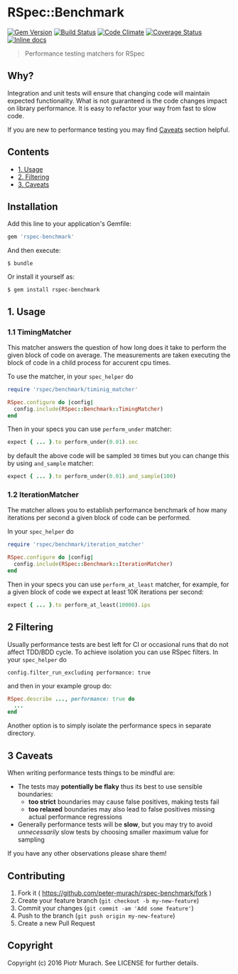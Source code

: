 # RSpec::Benchmark
[![Gem Version](https://badge.fury.io/rb/rspec-benchmark.svg)][gem]
[![Build Status](https://secure.travis-ci.org/peter-murach/rspec-benchmark.svg?branch=master)][travis]
[![Code Climate](https://codeclimate.com/github/peter-murach/rspec-benchmark/badges/gpa.svg)][codeclimate]
[![Coverage Status](https://coveralls.io/repos/peter-murach/rspec-benchmark/badge.svg)][coverage]
[![Inline docs](http://inch-ci.org/github/peter-murach/rspec-benchmark.svg?branch=master)][inchpages]

[gem]: http://badge.fury.io/rb/rspec-benchmark
[travis]: http://travis-ci.org/peter-murach/rspec-benchmark
[codeclimate]: https://codeclimate.com/github/peter-murach/rspec-benchmark
[coverage]: https://coveralls.io/r/peter-murach/rspec-benchmark
[inchpages]: http://inch-ci.org/github/peter-murach/rspec-benchmark

> Performance testing matchers for RSpec

## Why?

Integration and unit tests will ensure that changing code will maintain expected functionality. What is not guaranteed is the code changes impact on library performance. It is easy to refactor your way from fast to slow code.

If you are new to performance testing you may find [Caveats](#3-caveats) section helpful.

## Contents

* [1. Usage](#1-usage)
* [2. Filtering](#2-filtering)
* [3. Caveats](#3-caveats)

## Installation

Add this line to your application's Gemfile:

```ruby
gem 'rspec-benchmark'
```

And then execute:

    $ bundle

Or install it yourself as:

    $ gem install rspec-benchmark

## 1. Usage

### 1.1 TimingMatcher

This matcher answers the question of how long does it take to perform the given block of code on average. The measurements are taken executing the block of code in a child process for accurent cpu times.

To use the matcher, in your `spec_helper` do

```ruby
require 'rspec/benchmark/timinig_matcher'

RSpec.configure do |config|
  config.include(RSpec::Benchmark::TimingMatcher)
end
```

Then in your specs you can use `perform_under` matcher:

```ruby
expect { ... }.to perform_under(0.01).sec
```

by default the above code will be sampled `30` times but you can change this by using `and_sample` matcher:

```ruby
expect { ... }.to perform_under(0.01).and_sample(100)
```

### 1.2 IterationMatcher

The matcher allows you to establish performance benchmark of how many iterations per second a given block of code can be performed.

In your `spec_helper` do

```ruby
require 'rspec/benchmark/iteration_matcher'

RSpec.configure do |config|
  config.include(RSpec::Benchmark::IterationMatcher)
end
```

Then in your specs you can use `perform_at_least` matcher, for example, for a given block of code we expect at least 10K iterations per second:

```ruby
expect { ... }.to perform_at_least(10000).ips
```

## 2 Filtering

Usually performance tests are best left for CI or occasional runs that do not affect TDD/BDD cycle. To achieve isolation you can use RSpec filters. In your `spec_helper` do

```
config.filter_run_excluding performance: true
```

and then in your example group do:

```ruby
RSpec.describe ..., performance: true do
  ...
end
```

Another option is to simply isolate the performance specs in separate directory.

## 3 Caveats

When writing performance tests things to be mindful are:

+ The tests may **potentially be flaky** thus its best to use sensible boundaries:
  - **too strict** boundaries may cause false positives, making tests fail
  - **too relaxed** boundaries may also lead to false positives missing actual performance regressions
+ Generally performance tests will be **slow**, but you may try to avoid _unnecessarily_ slow tests by choosing smaller maximum value for sampling

If you have any other observations please share them!

## Contributing

1. Fork it ( https://github.com/peter-murach/rspec-benchmark/fork )
2. Create your feature branch (`git checkout -b my-new-feature`)
3. Commit your changes (`git commit -am 'Add some feature'`)
4. Push to the branch (`git push origin my-new-feature`)
5. Create a new Pull Request

## Copyright

Copyright (c) 2016 Piotr Murach. See LICENSE for further details.
